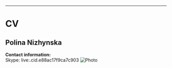 ____________________________________________________________________


# CV


## Polina Nizhynska
**Contact information:** <br/>
Skype: live:.cid.e88ac17f9ca7c903
![](https://media.licdn.com/dms/image/D4D03AQEY4AEL28L6ew/profile-displayphoto-shrink_400_400/0/1685401744152?e=1693440000&v=beta&t=ez-JVcBvEgEaeGjqhGISPZbdeGHZEH010WUFndIfN-4 "Photo")
